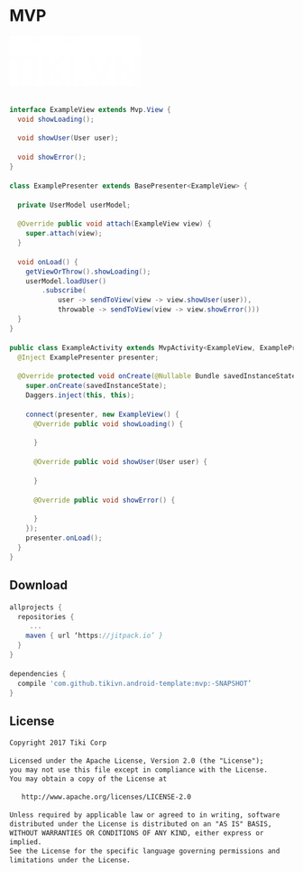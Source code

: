 MVP
===

![Logo](../logo.png)


```java

interface ExampleView extends Mvp.View {
  void showLoading();

  void showUser(User user);

  void showError();
}

class ExamplePresenter extends BasePresenter<ExampleView> {

  private UserModel userModel;

  @Override public void attach(ExampleView view) {
    super.attach(view);
  }

  void onLoad() {
    getViewOrThrow().showLoading();
    userModel.loadUser()
        .subscribe(
            user -> sendToView(view -> view.showUser(user)),
            throwable -> sendToView(view -> view.showError()))
  }
}

public class ExampleActivity extends MvpActivity<ExampleView, ExamplePresenter> implements ActivityInjector{
  @Inject ExamplePresenter presenter;

  @Override protected void onCreate(@Nullable Bundle savedInstanceState) {
    super.onCreate(savedInstanceState);
    Daggers.inject(this, this);

    connect(presenter, new ExampleView() {
      @Override public void showLoading() {

      }

      @Override public void showUser(User user) {

      }

      @Override public void showError() {

      }
    });
    presenter.onLoad();
  }
}

```

Download
--------

```groovy
allprojects {
  repositories {
	 ...
    maven { url ‘https://jitpack.io’ }
  }
}

dependencies {
  compile 'com.github.tikivn.android-template:mvp:-SNAPSHOT’
}
```

License
-------

    Copyright 2017 Tiki Corp

    Licensed under the Apache License, Version 2.0 (the "License");
    you may not use this file except in compliance with the License.
    You may obtain a copy of the License at

       http://www.apache.org/licenses/LICENSE-2.0

    Unless required by applicable law or agreed to in writing, software
    distributed under the License is distributed on an "AS IS" BASIS,
    WITHOUT WARRANTIES OR CONDITIONS OF ANY KIND, either express or implied.
    See the License for the specific language governing permissions and
    limitations under the License.
